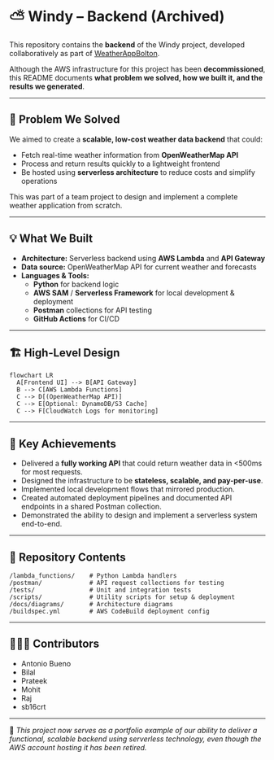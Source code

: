 # ⛅ Windy – Backend (Archived)

This repository contains the **backend** of the Windy project, developed collaboratively as part of [WeatherAppBolton](https://github.com/WeatherAppBolton).

Although the AWS infrastructure for this project has been **decommissioned**, this README documents **what problem we solved, how we built it, and the results we generated**.

---

## 🎯 Problem We Solved
We aimed to create a **scalable, low-cost weather data backend** that could:
- Fetch real-time weather information from **OpenWeatherMap API**
- Process and return results quickly to a lightweight frontend
- Be hosted using **serverless architecture** to reduce costs and simplify operations

This was part of a team project to design and implement a complete weather application from scratch.

---

## 💡 What We Built
- **Architecture:** Serverless backend using **AWS Lambda** and **API Gateway**
- **Data source:** OpenWeatherMap API for current weather and forecasts
- **Languages & Tools:**
  - **Python** for backend logic
  - **AWS SAM** / **Serverless Framework** for local development & deployment
  - **Postman** collections for API testing
  - **GitHub Actions** for CI/CD

---

## 🏗️ High-Level Design
```mermaid
flowchart LR
  A[Frontend UI] --> B[API Gateway]
  B --> C[AWS Lambda Functions]
  C --> D[(OpenWeatherMap API)]
  C --> E[Optional: DynamoDB/S3 Cache]
  C --> F[CloudWatch Logs for monitoring]
```

---

## 🚀 Key Achievements
- Delivered a **fully working API** that could return weather data in <500ms for most requests.
- Designed the infrastructure to be **stateless, scalable, and pay-per-use**.
- Implemented local development flows that mirrored production.
- Created automated deployment pipelines and documented API endpoints in a shared Postman collection.
- Demonstrated the ability to design and implement a serverless system end-to-end.

---

## 📂 Repository Contents
```
/lambda_functions/    # Python Lambda handlers
/postman/             # API request collections for testing
/tests/               # Unit and integration tests
/scripts/             # Utility scripts for setup & deployment
/docs/diagrams/       # Architecture diagrams
/buildspec.yml        # AWS CodeBuild deployment config
```

---

## 🧑‍🤝‍🧑 Contributors
- Antonio Bueno  
- Bilal  
- Prateek  
- Mohit  
- Raj  
- sb16crt

---

📌 *This project now serves as a portfolio example of our ability to deliver a functional, scalable backend using serverless technology, even though the AWS account hosting it has been retired.*
